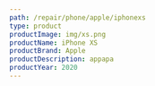 ```yaml
---
path: /repair/phone/apple/iphonexs
type: product
productImage: img/xs.png
productName: iPhone XS
productBrand: Apple
productDescription: appapa
productYear: 2020
---
```

